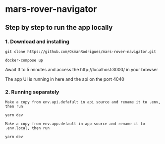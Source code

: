 # mars-rover-navigator

## Step by step to run the app locally

### 1. Download and installing

    git clone https://github.com/OsmanRodrigues/mars-rover-navigator.git

    docker-compose up

Await 3 to 5 minutes and access the http://localhost:3000/ in your browser

The app UI is running in here and the api on the port 4040

### 2. Running separately

    Make a copy from env.api.defafult in api source and rename it to .env, then run

    yarn dev

    Make a copy from env.app.default in app source and rename it to .env.local, then run

    yarn dev
